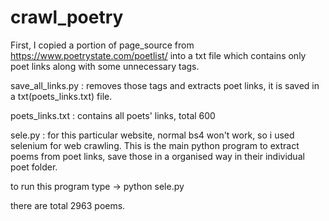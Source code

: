 # crawl_poetry
First, I copied a portion of page_source from https://www.poetrystate.com/poetlist/ into a txt file which contains only poet links along with some unnecessary tags. 

save_all_links.py : removes those tags and extracts poet links, it is saved in a txt(poets_links.txt) file. 

poets_links.txt : contains all poets' links, total 600

sele.py : for this particular website, normal bs4 won't work, so i used selenium for web crawling. This is the main python program to extract poems from poet links, save those in a organised way in their individual poet folder.

to run this program type ->     python sele.py

there are total 2963 poems.
